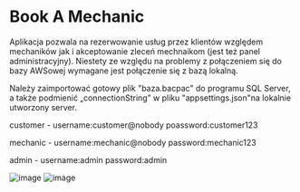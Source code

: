 # Book A Mechanic


Aplikacja pozwala na rezerwowanie usług przez klientów względem mechaników jak i akceptowanie zleceń mechnaikom (jest też panel administracyjny).
Niestety ze względu na problemy z połączeniem się do bazy AWSowej wymagane jest połączenie się z bazą lokalną.

Należy zaimportować gotowy plik "baza.bacpac" do programu SQL Server, a także podmienić „connectionString” w pliku "appsettings.json"na lokalnie utworzony server.



customer - username:customer@nobody    poassword:customer123

mechanic - username:mechanic@nobody    password:mechanic123 

admin - username:admin     password:admin






![image](https://github.com/Gwynbalke-second/BookAMechanicc/assets/138399736/16367b53-fbc8-4c5e-a938-2f92c8c21547)
![image](https://github.com/Gwynbalke-second/BookAMechanicc/assets/138399736/b8516b8f-d435-4514-969f-8d90ae6c143f)
